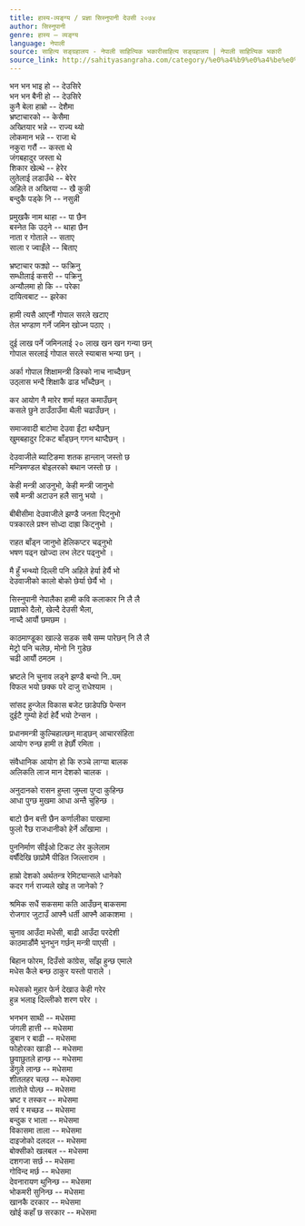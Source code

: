 ```yaml
---
title: हास्य-व्यङ्ग्य / प्रज्ञा सिस्नुपानी देउसी २०७४
author: सिस्नुपानी
genre: हास्य – व्यङ्ग्य
language: नेपाली
source: साहित्य सङ्ग्रहालय - नेपाली साहित्यिक भकारीसाहित्य सङ्ग्रहालय | नेपाली साहित्यिक भकारी
source_link: http://sahityasangraha.com/category/%e0%a4%b9%e0%a4%be%e0%a4%b8%e0%a5%8d%e0%a4%af-%e0%a4%b5%e0%a5%8d%e0%a4%af%e0%a4%99%e0%a5%8d%e0%a4%97%e0%a5%8d%e0%a4%af/
---
```


भन भन भाइ हो -- देउसिरे  
भन भन बैनी हो -- देउसिरे  
कुनै बेला हाम्रो -- देशैमा  
भ्रष्टाचारको -- केसैमा  
अख्तियार भन्ने -- राज्य थ्यो  
लोकमान भन्ने -- राजा थे  
नकुरा गरौं -- कस्ता थे  
जंगबहादुर जस्ता थे  
शिकार खेल्थे -- हेरेर  
लुतेलाई लडाउँथे -- बेरेर  
अहिले त अख्तिया -- खै कुन्नी  
बन्दुकै पड्के नि -- नसुन्नी

प्रमुखकै नाम थाहा -- पा छैन  
बस्नेत कि उठ्ने -- थाहा छैन  
नाता र गोताले -- सताए  
साला र ज्वाइँले -- बिताए

भ्रष्टाचार फक्र्यो -- फक्रिनु  
सम्धीलाई कसरी -- पक्रिनु  
अन्यौलमा हो कि -- परेका  
दायित्वबाट -- झरेका

हामी त्यसै आएनौं गोपाल सरले खटाए  
तेल भण्डाण गर्ने जमिन खोज्न पठाए ।

दुई लाख पर्ने जमिनलाई २० लाख खन खन गन्या छन्  
गोपाल सरलाई गोपाल सरले स्याबास भन्या छन् ।

अर्का गोपाल शिक्षामन्त्री डिस्को नाच नाच्दैछन्  
उठ्लास भन्दै शिक्षाकै ढाड भाँच्दैछन् ।

कर आयोग नै मारेर शर्मा महत कमाउँछन्  
कसले छुने ठाउँठाउँमा थैली चढाउँछन् ।

समाजवादी बाटोमा देउवा ईंटा थप्दैछन्  
खुमबहादुर टिकट बाँड्छन् गगन थाप्दैछन् ।

देउवाजीले ब्याटिङमा शतक हान्लान् जस्तो छ  
मन्त्रिमण्डल बोइलरको बथान जस्तो छ ।

केही मन्त्री आउनुभो, केही मन्त्री जानुभो  
सबै मन्त्री अटाउन हलै सानु भयो ।

बीबीसीमा देउवाजीले झण्डै जनता पिट्नुभो  
पत्रकारले प्रश्न सोध्दा दाह्रा किट्नुभो ।

राहत बाँड्न जानुभो हेलिकप्टर चढ्नुभो  
भषण पढ्न खोज्दा लभ लेटर पढ्नुभो ।

मै हुँ भन्थ्यो दिल्ली पनि अहिले हेर्या हेर्यै भो  
देउवाजीको कालो बोको छेर्या छेर्यै भो ।

सिस्नुपानी नेपालैका हामी कवि कलाकार नि लै लै  
प्रज्ञाको दैलो, खेल्दै देउसी भैला,  
नाच्दै आयौं छमछम ।

काठमाण्डूका खाल्डे सडक सबै सम्म पारेछन् नि लै लै  
मेट्रो पनि चलेछ, मोनो नि गुडेछ  
चढी आयौं ठमठम ।

भ्रष्टले नि चुनाव लड्ने झण्डै बन्यो नि..यम्  
विफल भयो छक्क परे दाजु राधेश्याम ।

सांसद हुन्जेल विकास बजेट छाडेपछि पेन्सन  
दुईटै गुम्यो हेर्दा हेर्दै भयो टेन्सन ।

प्रधानमन्त्री कुल्चिहाल्छन् माड्छन् आचारसंहिता  
आयोग रुन्छ हामी त हेर्छौं रमिता ।

संवैधानिक आयोग हो कि रुञ्चे लाग्या बालक  
अलिकति लाज मान देशको चालक ।

अनुदानको रासन हुम्ला जुम्ला पुग्दा कुहिन्छ  
आधा पुग्छ मुखमा आधा अन्तै चुहिन्छ ।

बाटो छैन बत्ती छैन कर्णालीका पाखामा  
फुलो रैछ राजधानीको हेर्ने आँखामा ।

पुननिर्माण सीईओ टिकट लेर कुलेलाम  
वर्षौंदेखि छाप्रोमै पीडित जिल्लाराम ।

हाम्रो देशको अर्थतन्त्र रेमिट्यान्सले धानेको  
कदर गर्न राज्यले खोइ त जानेको ?

श्रमिक सधैं सकसमा कति आउँछन् बाकसमा  
रोजगार जुटाउँ आफ्नै धर्ती आफ्नै आकाशमा ।

चुनाव आउँदा मधेसी, बाढी आउँदा परदेशी  
काठमाडौंमै भुनभुन गर्छन् मन्त्री पाएसी ।

बिहान फोरम, दिउँसो कांग्रेस, साँझ हुन्छ एमाले  
मधेस कैले बन्छ ठाकुर यस्तो पाराले ।

मधेसको मुहार फेर्न देखाउ केही गरेर  
हुन्न भलाइ दिल्लीको शरण परेर ।

भनभन साथी -- मधेसमा  
जंगली हात्ती -- मधेसमा  
डुबान र बाढी -- मधेसमा  
फोहोरका खाडी -- मधेसमा  
छुवाछुतले हान्छ -- मधेसमा  
डेंगुले लान्छ -- मधेसमा  
शीतलहर चल्छ -- मधेसमा  
तातोले पोल्छ -- मधेसमा  
भ्रष्ट र तस्कर -- मधेसमा  
सर्प र मच्छड -- मधेसमा  
बन्दुक र भाला -- मधेसमा  
विकासमा ताला -- मधेसमा  
दाइजोको दलदल -- मधेसमा  
बोक्सीको खलबल -- मधेसमा  
दशगजा सर्छ -- मधेसमा  
गोविन्द मर्छ -- मधेसमा  
देवनारायण थुनिन्छ -- मधेसमा  
भोकमरी सुनिन्छ -- मधेसमा  
खानकै दरकार -- मधेसमा  
खोई कहाँ छ सरकार -- मधेसमा
